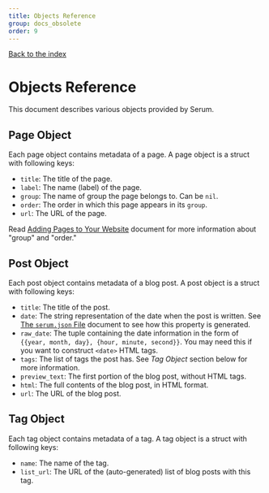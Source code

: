 ```yaml
---
title: Objects Reference
group: docs_obsolete
order: 9
---
```


[Back to the index](%page:docs/index)

# Objects Reference

This document describes various objects provided by Serum.

## Page Object

Each page object contains metadata of a page. A page object is a struct with
following keys:

* `title`: The title of the page.
* `label`: The name (label) of the page.
* `group`: The name of group the page belongs to. Can be `nil`.
* `order`: The order in which this page appears in its `group`.
* `url`: The URL of the page.

Read [Adding Pages to Your Website](%page:docs/pages) document for more
information about "group" and "order."

## Post Object

Each post object contains metadata of a blog post. A post object is a struct
with following keys:

* `title`: The title of the post.
* `date`: The string representation of the date when the post is written. See
  [The `serum.json` File](%page:docs/serum-json) document to see how this
  property is generated.
* `raw_date`: The tuple containing the date information in the form of
  `{{year, month, day}, {hour, minute, second}}`. You may need this if you want
  to construct `<date>` HTML tags.
* `tags`: The list of tags the post has. See _Tag Object_ section below for more
  information.
* `preview_text`: The first portion of the blog post, without HTML tags.
* `html`: The full contents of the blog post, in HTML format.
* `url`: The URL of the blog post.

## Tag Object

Each tag object contains metadata of a tag. A tag object is a struct with
following keys:

* `name`: The name of the tag.
* `list_url`: The URL of the (auto-generated) list of blog posts with this tag.
